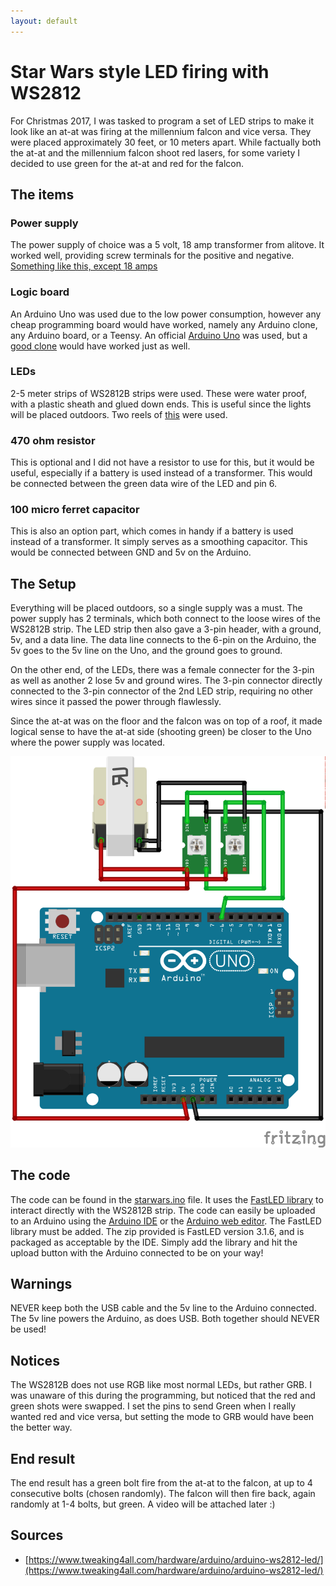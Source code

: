 ```yaml
---
layout: default
---
```


# Star Wars style LED firing with WS2812

For Christmas 2017, I was tasked to program a set of LED strips to make it look like an at-at was firing at the millennium falcon and vice versa. They were placed approximately 30 feet, or 10 meters apart. While factually both the at-at and the millennium falcon shoot red lasers, for some variety I decided to use green for the at-at and red for the falcon.

## The items

### Power supply

The power supply of choice was a 5 volt, 18 amp transformer from alitove. It worked well, providing screw terminals for the positive and negative. [Something like this, except 18 amps](https://www.amazon.com/ALITOVE-Adapter-Converter-Charger-5-5x2-1mm/dp/B01M0KLECZ/ref=cm_cr_arp_d_product_top?ie=UTF8)

### Logic board

An Arduino Uno was used due to the low power consumption, however any cheap programming board would have worked, namely any Arduino clone, any Arduino board, or a Teensy. An official [Arduino Uno](https://www.amazon.com/Arduino-Uno-R3-Microcontroller-A000066/dp/B008GRTSV6/ref=sr_1_4?ie=UTF8&qid=1512700508&sr=8-4) was used, but a [good clone](https://www.amazon.com/Elegoo-Board-ATmega328P-ATMEGA16U2-Arduino/dp/B01EWOE0UU/ref=sr_1_3?ie=UTF8&qid=1512700508&sr=8-3&keywords=arduino+uno) would have worked just as well.

### LEDs

2-5 meter strips of WS2812B strips were used. These were water proof, with a plastic sheath and glued down ends. This is useful since the lights will be placed outdoors. Two reels of [this](https://www.amazon.com/dp/B018X04ES2/ref=psdc_11974311_t1_B00ZHB9M6A) were used.

### 470 ohm resistor

This is optional and I did not have a resistor to use for this, but it would be useful, especially if a battery is used instead of a transformer. This would be connected between the green data wire of the LED and pin 6.

### 100 micro ferret capacitor

This is also an option part, which comes in handy if a battery is used instead of a transformer. It simply serves as a smoothing capacitor. This would be connected between GND and 5v on the Arduino.

## The Setup

Everything will be placed outdoors, so a single supply was a must. The power supply has 2 terminals, which both connect to the loose wires of the WS2812B strip. The LED strip then also gave a 3-pin header, with a ground, 5v, and a data line. The data line connects to the 6-pin on the Arduino, the 5v goes to the 5v line on the Uno, and the ground goes to ground.

On the other end, of the LEDs, there was a female connecter for the 3-pin as well as another 2 lose 5v and ground wires. The 3-pin connector directly connected to the 3-pin connector of the 2nd LED strip, requiring no other wires since it passed the power through flawlessly.

Since the at-at was on the floor and the falcon was on top of a roof, it made logical sense to have the at-at side (shooting green) be closer to the Uno where the power supply was located.

![Wiring Diagram](/wiringDiagram.png?raw=true)

## The code

The code can be found in the [starwars.ino](/starwars.ino) file. It uses the [FastLED library](http://fastled.io/) to interact directly with the WS2812B strip. The code can easily be uploaded to an Arduino using the [Arduino IDE](https://www.arduino.cc/en/Main/Software) or the [Arduino web editor](https://create.arduino.cc/editor). The FastLED library must be added. The zip provided is FastLED version 3.1.6, and is packaged as acceptable by the IDE. Simply add the library and hit the upload button with the Arduino connected to be on your way!

## Warnings

NEVER keep both the USB cable and the 5v line to the Arduino connected. The 5v line powers the Arduino, as does USB. Both together should NEVER be used!

## Notices

The WS2812B does not use RGB like most normal LEDs, but rather GRB. I was unaware of this during the programming, but noticed that the red and green shots were swapped. I set the pins to send Green when I really wanted red and vice versa, but setting the mode to GRB would have been the better way. 

## End result

The end result has a green bolt fire from the at-at to the falcon, at up to 4 consecutive bolts (chosen randomly). The falcon will then fire back, again randomly at 1-4 bolts, but green. A video will be attached later :)

## Sources

- [https://www.tweaking4all.com/hardware/arduino/arduino-ws2812-led/](https://www.tweaking4all.com/hardware/arduino/arduino-ws2812-led/)

